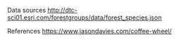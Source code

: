 Data sources
http://dtc-sci01.esri.com/forestgroups/data/forest_species.json

References
https://www.jasondavies.com/coffee-wheel/
